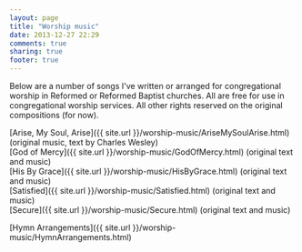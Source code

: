 ```yaml
---
layout: page
title: "Worship music"
date: 2013-12-27 22:29
comments: true
sharing: true
footer: true
---
```


Below are a number of songs I've written or arranged for congregational worship in Reformed or Reformed Baptist churches. All are free for use in congregational worship services. All other rights reserved on the original compositions (for now).

[Arise, My Soul, Arise]({{ site.url }}/worship-music/AriseMySoulArise.html) (original music, text by Charles Wesley)  
[God of Mercy]({{ site.url }}/worship-music/GodOfMercy.html) (original text and music)  
[His By Grace]({{ site.url }}/worship-music/HisByGrace.html) (original text and music)  
[Satisfied]({{ site.url }}/worship-music/Satisfied.html) (original text and music)  
[Secure]({{ site.url }}/worship-music/Secure.html) (original text and music)

[Hymn Arrangements]({{ site.url }}/worship-music/HymnArrangements.html)